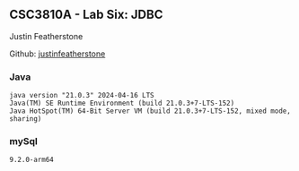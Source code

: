 ## CSC3810A - Lab Six: JDBC

Justin Featherstone

Github: [justinfeatherstone](https://github.com/justinfeatherstone)

### Java

```
java version "21.0.3" 2024-04-16 LTS
Java(TM) SE Runtime Environment (build 21.0.3+7-LTS-152)
Java HotSpot(TM) 64-Bit Server VM (build 21.0.3+7-LTS-152, mixed mode, sharing)
```

### mySql 

```
9.2.0-arm64
```
